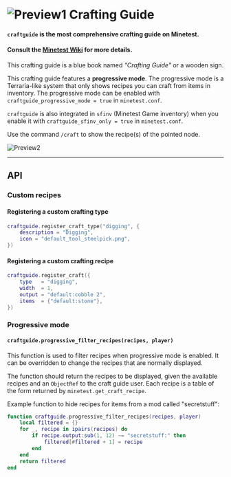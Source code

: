 # ![Preview1](http://i.imgur.com/fIPNYkb.png) Crafting Guide

#### `craftguide` is the most comprehensive crafting guide on Minetest.
#### Consult the [Minetest Wiki](http://wiki.minetest.net/Crafting_guide) for more details.

This crafting guide is a blue book named *"Crafting Guide"* or a wooden sign.

This crafting guide features a **progressive mode**.
The progressive mode is a Terraria-like system that only shows recipes you can craft from items in inventory.
The progressive mode can be enabled with `craftguide_progressive_mode = true` in `minetest.conf`.

`craftguide` is also integrated in `sfinv` (Minetest Game inventory) when you enable it with
`craftguide_sfinv_only = true` in `minetest.conf`.

Use the command `/craft` to show the recipe(s) of the pointed node.

![Preview2](https://i.imgur.com/bToFH38.png)

---

## API

### Custom recipes

#### Registering a custom crafting type

```Lua
craftguide.register_craft_type("digging", {
	description = "Digging",
	icon = "default_tool_steelpick.png",
})
```

#### Registering a custom crafting recipe

```Lua
craftguide.register_craft({
	type   = "digging",
	width  = 1,
	output = "default:cobble 2",
	items  = {"default:stone"},
})
```

### Progressive mode

#### `craftguide.progressive_filter_recipes(recipes, player)`

This function is used to filter recipes when progressive mode is enabled. It can
be overridden to change the recipes that are normally displayed.

The function should return the recipes to be displayed, given the available
recipes and an `ObjectRef` to the craft guide user. Each recipe is a table of
the form returned by `minetest.get_craft_recipe`.

Example function to hide recipes for items from a mod called "secretstuff":

```lua
function craftguide.progressive_filter_recipes(recipes, player)
	local filtered = {}
	for _, recipe in ipairs(recipes) do
		if recipe.output:sub(1, 12) ~= "secretstuff:" then
			filtered[#filtered + 1] = recipe
		end
	end
	return filtered
end
```
